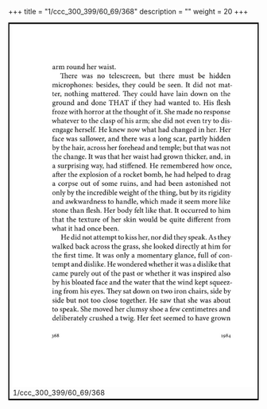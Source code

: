 +++
title = "1/ccc_300_399/60_69/368"
description = ""
weight = 20
+++

<table style="border:2px solid black;max-width:800px;max-height:800px;" 
><tr><td><img class="center-fit-jpg"
src="/jpg_/out_jpg_1984__368.jpg"  >1/ccc_300_399/60_69/368</img></td></tr></table>